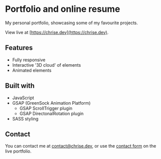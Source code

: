 # Portfolio and online resume
My personal portfolio, showcasing some of my favourite projects.

View live at [https://chrise.dev](https://chrise.dev).
## Features
- Fully responsive
- Interactive '3D cloud' of elements
- Animated elements

## Built with
- JavaScript
- GSAP (GreenSock Animation Platform)
  - GSAP ScrollTrigger plugin
  - GSAP DirectonalRotation plugin
- SASS styling

## Contact
You can contact me at [contact@chrise.dev](mailto:contact@chrise.dev), or use the [contact form](https://chrise.dev/#contact) on the live portfolio.
